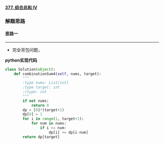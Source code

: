 #### [377. 组合总和 Ⅳ](https://leetcode.cn/problems/combination-sum-iv/)



### 解题思路

#### 思路一

****

- 完全背包问题，

**python实现代码**

```python
class Solution(object):
    def combinationSum4(self, nums, target):
        """
        :type nums: List[int]
        :type target: int
        :rtype: int
        """
        if not nums:
            return 0
        dp = [0]*(target+1)
        dp[0] = 1
        for i in range(1, target+1):
            for num in nums:
                if i >= num:
                    dp[i] += dp[i-num]
        return dp[target]
```

